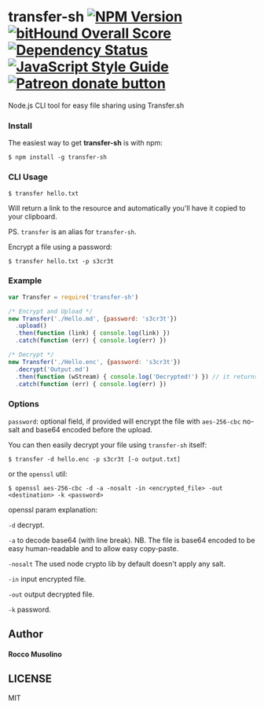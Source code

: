 # transfer-sh [![NPM Version](https://img.shields.io/npm/v/transfer-sh.svg)](https://www.npmjs.com/package/transfer-sh) [![bitHound Overall Score](https://www.bithound.io/github/roccomuso/transfer-sh/badges/score.svg)](https://www.bithound.io/github/roccomuso/transfer-sh) [![Dependency Status](https://david-dm.org/roccomuso/transfer-sh.png)](https://david-dm.org/roccomuso/transfer-sh) [![JavaScript Style Guide](https://img.shields.io/badge/code_style-standard-brightgreen.svg)](https://standardjs.com) <span class="badge-patreon"><a href="https://patreon.com/roccomuso" title="Donate to this project using Patreon"><img src="https://img.shields.io/badge/patreon-donate-yellow.svg" alt="Patreon donate button" /></a></span>

Node.js CLI tool for easy file sharing using Transfer.sh

### Install

The easiest way to get **transfer-sh** is with npm:

    $ npm install -g transfer-sh

### CLI Usage

    $ transfer hello.txt

Will return a link to the resource and automatically you'll have it copied to your clipboard.

PS. <code>transfer</code> is an alias for <code>transfer-sh</code>.

Encrypt a file using a password:

    $ transfer hello.txt -p s3cr3t

### Example

```javascript
var Transfer = require('transfer-sh')

/* Encrypt and Upload */
new Transfer('./Hello.md', {password: 's3cr3t'})
  .upload()
  .then(function (link) { console.log(link) })
  .catch(function (err) { console.log(err) })

/* Decrypt */
new Transfer('./Hello.enc', {password: 's3cr3t'})
  .decrypt('Output.md')
  .then(function (wStream) { console.log('Decrypted!') }) // it returns a writableStream
  .catch(function (err) { console.log(err) })

```

### Options

`password`: optional field, if provided will encrypt the file with `aes-256-cbc` no-salt and base64 encoded before the upload.

You can then easily decrypt your file using `transfer-sh` itself:

    $ transfer -d hello.enc -p s3cr3t [-o output.txt]

or the `openssl` util:

    $ openssl aes-256-cbc -d -a -nosalt -in <encrypted_file> -out <destination> -k <password>

openssl param explanation:

`-d` decrypt.

`-a` to decode base64 (with line break). NB. The file is base64 encoded to be easy human-readable and to allow easy copy-paste.

`-nosalt` The used node crypto lib by default doesn't apply any salt.

`-in` input encrypted file.

`-out` output decrypted file.

`-k` password.

## Author

#### Rocco Musolino

## LICENSE

MIT
